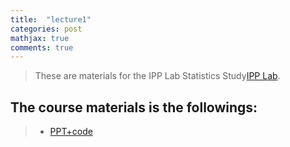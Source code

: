 ```yaml
---
title:  "lecture1"
categories: post
mathjax: true
comments: true
---
```

>These are materials for the IPP Lab Statistics Study[IPP Lab](https://gsesparkik.com/).

## The course materials is the followings:
>
>- [PPT+code](_images/research.zip)
